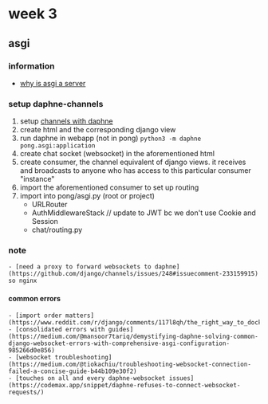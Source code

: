 # week 3
## asgi
### information
- [why is asgi a server](https://stackoverflow.com/questions/77634638/why-they-call-asgi-a-server-while-they-say-it-is-not-in-django)

### setup daphne-channels
1. setup [channels with daphne](https://channels.readthedocs.io/en/latest/installation.html)
1. create html and the corresponding django view
1. run daphne in webapp (not in pong) `python3 -m daphne pong.asgi:application`
1. create chat socket (websocket) in the aforementioned html
1. create consumer, the channel equivalent of django views. it receives and broadcasts to anyone who has access to this particular consumer "instance"
1. import the aforementioned consumer to set up routing
1. import into pong/asgi.py (root or project)
    - URLRouter
    - AuthMiddlewareStack // update to JWT bc we don't use Cookie and Session
    - chat/routing.py
### note
    - [need a proxy to forward websockets to daphne](https://github.com/django/channels/issues/248#issuecomment-233159915) so nginx
#### common errors
    - [import order matters](https://www.reddit.com/r/django/comments/117l8qh/the_right_way_to_dockerize_django_channels_app/)
    - [consolidated errors with guides](https://medium.com/@mansoor7tariq/demystifying-daphne-solving-common-django-websocket-errors-with-comprehensive-asgi-configuration-985266d0e856)
    - [websocket troubleshooting](https://medium.com/@tiokachiu/troubleshooting-websocket-connection-failed-a-concise-guide-b44b109e30f2)
    - [touches on all and every daphne-websocket issues](https://codemax.app/snippet/daphne-refuses-to-connect-websocket-requests/)
